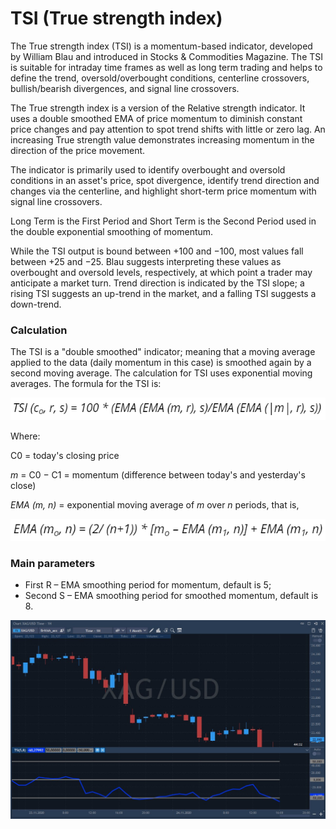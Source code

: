 # TSI \(True strength index\)

The True strength index \(TSI\) is a momentum-based indicator, developed by William Blau and introduced in Stocks & Commodities Magazine. The TSI is suitable for intraday time frames as well as long term trading and helps to define the trend, oversold/overbought conditions, centerline crossovers, bullish/bearish divergences, and signal line crossovers.

The True strength index is a version of the Relative strength indicator. It uses a double smoothed EMA of price momentum to diminish constant price changes and pay attention to spot trend shifts with little or zero lag. An increasing True strength value demonstrates increasing momentum in the direction of the price movement.

The indicator is primarily used to identify overbought and oversold conditions in an asset's price, spot divergence, identify trend direction and changes via the centerline, and highlight short-term price momentum with signal line crossovers.

Long Term is the First Period and Short Term is the Second Period used in the double exponential smoothing of momentum.

While the TSI output is bound between +100 and −100, most values fall between +25 and −25. Blau suggests interpreting these values as overbought and oversold levels, respectively, at which point a trader may anticipate a market turn. Trend direction is indicated by the TSI slope; a rising TSI suggests an up-trend in the market, and a falling TSI suggests a down-trend.

### Calculation

The TSI is a "double smoothed" indicator; meaning that a moving average applied to the data \(daily momentum in this case\) is smoothed again by a second moving average. The calculation for TSI uses exponential moving averages. The formula for the TSI is:

![](../../../../.gitbook/assets/image%20%2838%29.png)

Where:

C0 = today's closing price

_m_ = C0 − C1 = momentum \(difference between today's and yesterday's close\)

_EMA \(m, n\)_ = exponential moving average of _m_ over _n_ periods, that is,

![](../../../../.gitbook/assets/image%20%2839%29.png)

### Main parameters

* First R – EMA smoothing period for momentum, default is 5;
* Second S – EMA smoothing period for smoothed momentum, default is 8.

![](../../../../.gitbook/assets/screenshot_2%20%2820%29.jpg)

